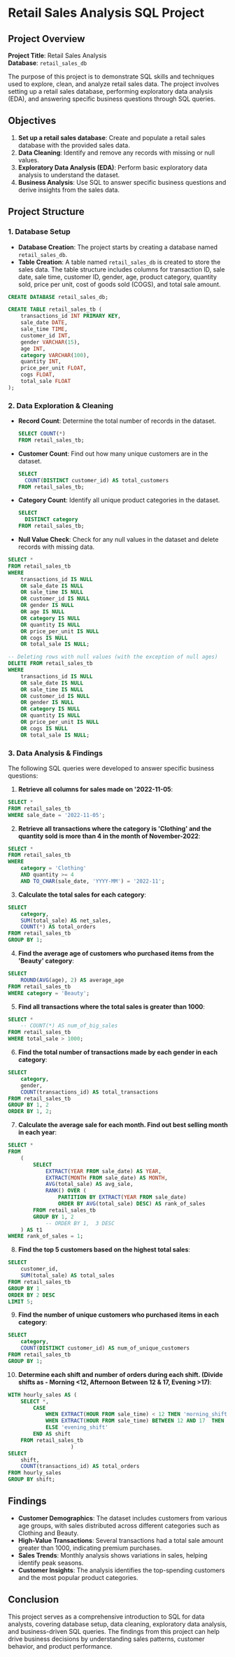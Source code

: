 # Retail Sales Analysis SQL Project

## Project Overview

**Project Title**: Retail Sales Analysis   
**Database**: `retail_sales_db`

The purpose of this project is to demonstrate SQL skills and techniques used to explore, clean, and analyze retail sales data. The project involves setting up a retail sales database, performing exploratory data analysis (EDA), and answering specific business questions through SQL queries.

## Objectives

1. **Set up a retail sales database**: Create and populate a retail sales database with the provided sales data.
2. **Data Cleaning**: Identify and remove any records with missing or null values.
3. **Exploratory Data Analysis (EDA)**: Perform basic exploratory data analysis to understand the dataset.
4. **Business Analysis**: Use SQL to answer specific business questions and derive insights from the sales data.

## Project Structure

### 1. Database Setup

- **Database Creation**: The project starts by creating a database named `retail_sales_db`.
- **Table Creation**: A table named `retail_sales_db` is created to store the sales data. The table structure includes columns for transaction ID, sale date, sale time, customer ID, gender, age, product category, quantity sold, price per unit, cost of goods sold (COGS), and total sale amount.

```sql
CREATE DATABASE retail_sales_db;

CREATE TABLE retail_sales_tb (
	transactions_id INT PRIMARY KEY,
	sale_date DATE,
	sale_time TIME,
	customer_id INT,
	gender VARCHAR(15),
	age INT,
	category VARCHAR(100),
	quantity INT,
	price_per_unit FLOAT,
	cogs FLOAT,
	total_sale FLOAT
);
```

### 2. Data Exploration & Cleaning

- **Record Count**: Determine the total number of records in the dataset.
  ```sql
  SELECT COUNT(*)
  FROM retail_sales_tb;
  ```
- **Customer Count**: Find out how many unique customers are in the dataset.
  ```sql
  SELECT
	COUNT(DISTINCT customer_id) AS total_customers
  FROM retail_sales_tb;
  ```
- **Category Count**: Identify all unique product categories in the dataset.
  ```sql
  SELECT 
	DISTINCT category
  FROM retail_sales_tb;
  ```
- **Null Value Check**: Check for any null values in the dataset and delete records with missing data.
```sql
SELECT *
FROM retail_sales_tb
WHERE
	transactions_id IS NULL
	OR sale_date IS NULL
	OR sale_time IS NULL
	OR customer_id IS NULL
	OR gender IS NULL
	OR age IS NULL
	OR category IS NULL
	OR quantity IS NULL
	OR price_per_unit IS NULL
	OR cogs IS NULL
	OR total_sale IS NULL;

-- Deleting rows with null values (with the exception of null ages)
DELETE FROM retail_sales_tb
WHERE
	transactions_id IS NULL
	OR sale_date IS NULL
	OR sale_time IS NULL
	OR customer_id IS NULL
	OR gender IS NULL
	OR category IS NULL
	OR quantity IS NULL
	OR price_per_unit IS NULL
	OR cogs IS NULL
	OR total_sale IS NULL;
```

### 3. Data Analysis & Findings

The following SQL queries were developed to answer specific business questions:

1. **Retrieve all columns for sales made on '2022-11-05**:
```sql
SELECT *
FROM retail_sales_tb
WHERE sale_date = '2022-11-05';
```

2. **Retrieve all transactions where the category is 'Clothing' and the quantity sold is more than 4 in the month of November-2022**:
```sql
SELECT *
FROM retail_sales_tb
WHERE
	category = 'Clothing'
	AND quantity >= 4
	AND TO_CHAR(sale_date, 'YYYY-MM') = '2022-11';
```

3. **Calculate the total sales for each category**:
```sql
SELECT
	category,
	SUM(total_sale) AS net_sales,
	COUNT(*) AS total_orders
FROM retail_sales_tb
GROUP BY 1;
```

4. **Find the average age of customers who purchased items from the 'Beauty' category**:
```sql
SELECT
	ROUND(AVG(age), 2) AS average_age
FROM retail_sales_tb
WHERE category = 'Beauty';
```

5. **Find all transactions where the total sales is greater than 1000**:
```sql
SELECT *
	-- COUNT(*) AS num_of_big_sales
FROM retail_sales_tb
WHERE total_sale > 1000;
```

6. **Find the total number of transactions made by each gender in each category**:
```sql
SELECT
	category,
	gender,
	COUNT(transactions_id) AS total_transactions
FROM retail_sales_tb
GROUP BY 1, 2
ORDER BY 1, 2;
```

7. **Calculate the average sale for each month. Find out best selling month in each year**:
```sql
SELECT *
FROM
	(
		SELECT
			EXTRACT(YEAR FROM sale_date) AS YEAR,
			EXTRACT(MONTH FROM sale_date) AS MONTH,
			AVG(total_sale) AS avg_sale,
			RANK() OVER (
				PARTITION BY EXTRACT(YEAR FROM sale_date)
				ORDER BY AVG(total_sale) DESC) AS rank_of_sales
		FROM retail_sales_tb
		GROUP BY 1, 2
			-- ORDER BY 1,	3 DESC
	) AS t1
WHERE rank_of_sales = 1;
```

8. **Find the top 5 customers based on the highest total sales**:
```sql
SELECT
	customer_id,
	SUM(total_sale) AS total_sales
FROM retail_sales_tb
GROUP BY 1
ORDER BY 2 DESC
LIMIT 5;
```

9. **Find the number of unique customers who purchased items in each category**:
```sql
SELECT
	category,
	COUNT(DISTINCT customer_id) AS num_of_unique_customers
FROM retail_sales_tb
GROUP BY 1;
```

10. **Determine each shift and number of orders during each shift. (Divide shifts as - Morning <12, Afternoon Between 12 & 17, Evening >17)**:
```sql
WITH hourly_sales AS (
	SELECT *,
		CASE
			WHEN EXTRACT(HOUR FROM sale_time) < 12 THEN 'morning_shift'
			WHEN EXTRACT(HOUR FROM sale_time) BETWEEN 12 AND 17  THEN 'afternoon_shift'
			ELSE 'evening_shift'
		END AS shift
	FROM retail_sales_tb
					)
SELECT
	shift,
	COUNT(transactions_id) AS total_orders
FROM hourly_sales
GROUP BY shift;
```

## Findings

- **Customer Demographics**: The dataset includes customers from various age groups, with sales distributed across different categories such as Clothing and Beauty.
- **High-Value Transactions**: Several transactions had a total sale amount greater than 1000, indicating premium purchases.
- **Sales Trends**: Monthly analysis shows variations in sales, helping identify peak seasons.
- **Customer Insights**: The analysis identifies the top-spending customers and the most popular product categories.

## Conclusion

This project serves as a comprehensive introduction to SQL for data analysts, covering database setup, data cleaning, exploratory data analysis, and business-driven SQL queries. The findings from this project can help drive business decisions by understanding sales patterns, customer behavior, and product performance.
